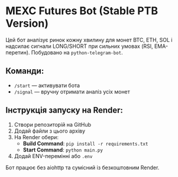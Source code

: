 # MEXC Futures Bot (Stable PTB Version)

Цей бот аналізує ринок кожну хвилину для монет BTC, ETH, SOL і надсилає сигнали LONG/SHORT при сильних умовах (RSI, EMA-перетин). Побудовано на `python-telegram-bot`.

## Команди:
- `/start` — активувати бота
- `/signal` — вручну отримати аналіз усіх монет

## Інструкція запуску на Render:
1. Створи репозиторій на GitHub
2. Додай файли з цього архіву
3. На Render обери:
   - **Build Command**: `pip install -r requirements.txt`
   - **Start Command**: `python main.py`
4. Додай ENV-перемінні або `.env`

Бот працює без aiohttp та сумісний із безкоштовним Render.